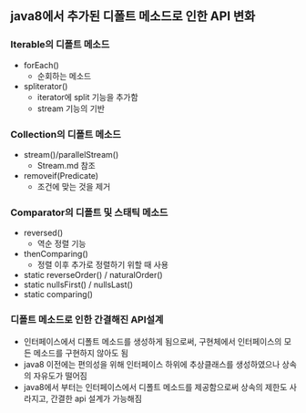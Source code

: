 ## java8에서 추가된 디폴트 메소드로 인한 API 변화
### Iterable의 디폴트 메소드
- forEach()
  - 순회하는 메소드
- spliterator()
  - iterator에 split 기능을 추가함
  - stream 기능의 기반
### Collection의 디폴트 메소드
- stream()/parallelStream()
  - Stream.md 참조
- removeif(Predicate)
  - 조건에 맞는 것을 제거
### Comparator의 디폴트 및 스태틱 메소드
- reversed()
  - 역순 정렬 기능 
- thenComparing()
  - 정렬 이후 추가로 정렬하기 위할 때 사용
- static reverseOrder() / naturalOrder()
- static nullsFirst() / nullsLast()
- static comparing()
### 디폴트 메소드로 인한 간결해진 API설계
- 인터페이스에서 디폴트 메소드를 생성하게 됨으로써, 구현체에서 인터페이스의 모든 메소드를 구현하지 않아도 됨
- java8 이전에는 편의성을 위해 인터페이스 하위에 추상클래스를 생성하였으나 상속의 자유도가 떨어짐
- java8에서 부터는 인터페이스에서 디폴트 메소드를 제공함으로써 상속의 제한도 사라지고, 간결한 api 설계가 가능해짐